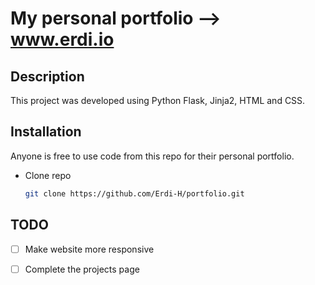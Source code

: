 # My personal portfolio --> <a href="https://www.erdi.io/">www.erdi.io</a>

## Description
This project was developed using Python Flask, Jinja2, HTML and CSS.

## Installation
Anyone is free to use code from this repo for their personal portfolio.
- Clone repo
    ```bash
    git clone https://github.com/Erdi-H/portfolio.git
    ```

## TODO
- [ ] Make website more responsive
- [ ] Complete the projects page


